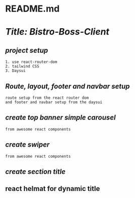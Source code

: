 # README.md


# *Title: Bistro-Boss-Client*

## *project setup*
    1. use react-router-dom
    2. tailwind CSS
    3. Daysui

## *Route, layout, footer and navbar setup*
    route setup from the react router dom
    and footer and navbar setup from the daysui

## *create top banner simple carousel*
    from awesome react components

## *create swiper*
    from awesome react components

## *create section title*

## react helmat for dynamic title